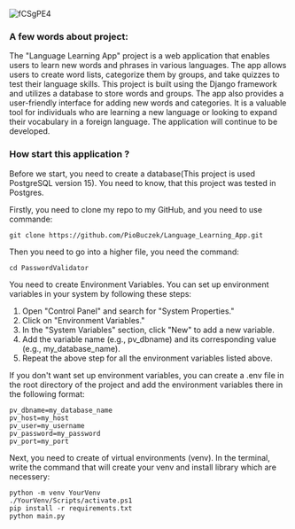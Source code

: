 ![fCSgPE4](https://github.com/PioBuczek/Language_Learning_App/assets/137912290/1959d677-a125-4252-8a52-45d39c2c20ae)


### A few words about project:

The "Language Learning App" project is a web application that enables users to learn new words and phrases in various languages. The app allows users to create word lists, categorize them by groups, and take quizzes to test their language skills. This project is built using the Django framework and utilizes a database to store words and groups. The app also provides a user-friendly interface for adding new words and categories. It is a valuable tool for individuals who are learning a new language or looking to expand their vocabulary in a foreign language. The application will continue to be developed.


### How start this application ?

Before we start, you need to create a database(This project is used PostgreSQL version 15). You need to know, that this project was tested in Postgres. 

Firstly, you need to clone my repo to my GitHub, and you need to use commande: 
<div class="termy">

```console
git clone https://github.com/PioBuczek/Language_Learning_App.git
```
</div> 

Then you need to go into a higher file, you need the command:
<div class="termy">

```console
cd PasswordValidator
```

You need to create Environment Variables. You can set up environment variables in your system by following these steps:

1. Open "Control Panel" and search for "System Properties."
2. Click on "Environment Variables."
3. In the "System Variables" section, click "New" to add a new variable.
4. Add the variable name (e.g., pv_dbname) and its corresponding value (e.g., my_database_name).
5. Repeat the above step for all the environment variables listed above.

If you don't want set up environment variables, you can create a .env file in the root directory of the project and add the environment variables there in the following format:

<div class="termy">

```console
pv_dbname=my_database_name
pv_host=my_host
pv_user=my_username
pv_password=my_password
pv_port=my_port

```
</div> 


Next, you need to create of virtual environments (venv). In the terminal, write the command that will create your venv and install library which are necessery:


```console
python -m venv YourVenv
./YourVenv/Scripts/activate.ps1
pip install -r requirements.txt  
python main.py
```
